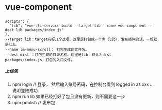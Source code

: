 # vue-component

#####
```
scripts": {
  "lib": "vue-cli-service build --target lib --name vue-component --dest lib packages/index.js"
},
--target lib：target有好几个选项。这里是打包成一个库（lib），发布插件的话，一般就是lib。
--name lm-menu-scroll： 打包生成的文件名。
--dest dist ：打包生成的目录名称。这里是lib，默认为dist
packages/index.js：打包的入口文件。
```
##### 上线包
  1. npm login        // 登录， 然后输入账号密码，在控制台看到 logged in as xxx ... 说明登陆成功
  2. npm run lib      如果已经打好了包且没有更新，则不需要这一步
  3. npm publish      // 发布包
